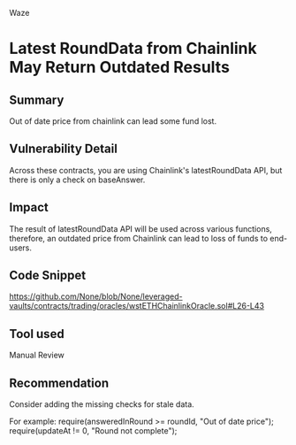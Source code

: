 Waze
# Latest RoundData from Chainlink May Return Outdated Results

## Summary
Out of date price from chainlink can lead some fund lost.
## Vulnerability Detail
Across these contracts, you are using Chainlink's latestRoundData API, but there is only a check on baseAnswer.
## Impact
The result of latestRoundData API will be used across various functions, therefore, an outdated price from Chainlink can lead to loss of funds to end-users.
## Code Snippet
https://github.com/None/blob/None/leveraged-vaults/contracts/trading/oracles/wstETHChainlinkOracle.sol#L26-L43
## Tool used

Manual Review

## Recommendation
Consider adding the missing checks for stale data.

For example:
require(answeredInRound >= roundId, "Out of date price");
require(updateAt != 0, "Round not complete");